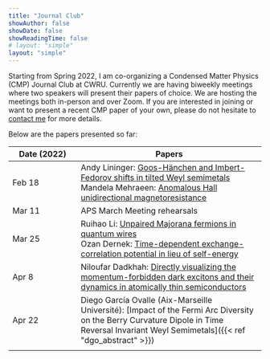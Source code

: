 ```yaml
---
title: "Journal Club"
showAuthor: false
showDate: false
showReadingTime: false
# layout: "simple"
layout: "simple"
---
```



Starting from Spring 2022, I am co-organizing a Condensed Matter Physics (CMP) Journal Club at CWRU. Currently we are having biweekly meetings where two speakers will present their papers of choice. We are hosting the meetings both in-person and over Zoom. If you are interested in joining or want to present a recent CMP paper of your own, please do not hesitate to [contact me](mailto:rxl527@case.edu) for more details.

Below are the papers presented so far:

|<div style="width:120px">Date (2022)</div> |   Papers |
| ------    | ------   |
|  Feb 18  | Andy Lininger: [Goos-Hänchen and Imbert-Fedorov shifts in tilted Weyl semimetals](https://iopscience.iop.org/article/10.1088/1674-1056/ac4e03) <br> Mandela Mehraeen: [Anomalous Hall unidirectional magnetoresistance](https://arxiv.org/abs/2112.05703) |
|  Mar 11  | APS March Meeting rehearsals  |
|  Mar 25  | Ruihao Li: [Unpaired Majorana fermions in quantum wires](https://arxiv.org/abs/cond-mat/0010440) <br> Ozan Dernek: [Time-dependent exchange-correlation potential in lieu of self-energy](https://journals.aps.org/prb/abstract/10.1103/PhysRevB.105.075106) |
| Apr 8   | Niloufar Dadkhah: [Directly visualizing the momentum-forbidden dark excitons and their dynamics in atomically thin semiconductors](https://www.science.org/doi/10.1126/science.aba1029)    |
|  Apr 22  | Diego García Ovalle (Aix-Marseille Université): [Impact of the Fermi Arc Diversity on the Berry Curvature Dipole in Time Reversal Invariant Weyl Semimetals]({{< ref "dgo_abstract" >}})  |
|    |     |